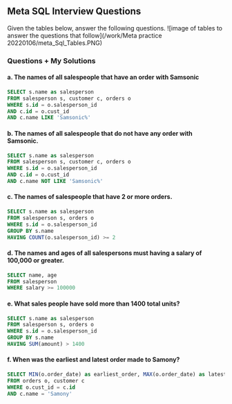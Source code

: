 ## Meta SQL Interview Questions
Given the tables below, answer the following questions.
![image of tables to answer the questions that follow](/work/Meta practice 20220106/meta_Sql_Tables.PNG)

### Questions + My Solutions

#### a. The names of all salespeople that have an order with Samsonic

```sql
SELECT s.name as salesperson
FROM salesperson s, customer c, orders o
WHERE s.id = o.salesperson_id
AND c.id = o.cust_id
AND c.name LIKE 'Samsonic%'
```

#### b. The names of all salespeople that do not have any order with Samsonic.

```sql
SELECT s.name as salesperson
FROM salesperson s, customer c, orders o
WHERE s.id = o.salesperson_id
AND c.id = o.cust_id
AND c.name NOT LIKE 'Samsonic%'
```

#### c. The names of salespeople that have 2 or more orders.

```sql
SELECT s.name as salesperson
FROM salesperson s, orders o
WHERE s.id = o.salesperson_id
GROUP BY s.name
HAVING COUNT(o.salesperson_id) >= 2
```

#### d. The names and ages of all salespersons must having a salary of 100,000 or greater.

```sql
SELECT name, age
FROM salesperson
WHERE salary >= 100000
```

#### e. What sales people have sold more than 1400 total units?

```sql
SELECT s.name as salesperson
FROM salesperson s, orders o
WHERE s.id = o.salesperson_id
GROUP BY s.name
HAVING SUM(amount) > 1400
```

#### f. When was the earliest and latest order made to Samony?

```sql
SELECT MIN(o.order_date) as earliest_order, MAX(o.order_date) as latest_order
FROM orders o, customer c
WHERE o.cust_id = c.id
AND c.name = 'Samony'
```